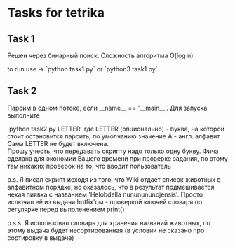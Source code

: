 # Tasks for tetrika

## Task 1
<p>Решен через бинарный поиск. Сложность алгоритма O(log n)</p>
<p>to run use -> `python task1.py` or `python3 task1.py`</p>

## Task 2
<p> Парсим в одном потоке, если __name__ == '__main__'.
Для запуска выполните </p>
<p>`python task2.py LETTER` где LETTER (опционально) - буква, на которой стоит остановится парсить,
по умолчанию значение A - англ. алфавит. Сама LETTER не будет включена. <br>
Прошу учесть, что передавать скрипту надо только одну букву. Фича сделана для экономии
Вашего времени при проверке задания, по этому там никаких проверок на то, что вводит пользователь</p>

<p>p.s. Я писал скрипт исходя из того, что Wiki отдает список животных в алфавитном порядке,
но оказалось, что в результат подмешивается некая пиявка с названием 'Helobdella nununununojensis'. 
Просто ислючил её из выдачи hotfix'ом - проверкой ключей словаря по регулярке перед выполенением print()</p>
<p>p.s.s. Я использовал словарь для хранения названий животных,
по этому выдача будет несортированная (в условии не сказано про сортировку в выдаче)</p>
